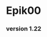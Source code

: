# Epik00
### version 1.22

<!--
**Epik00/Epik00** is a ✨ _special_ ✨ repository because its `README.md` (this file) appears on your GitHub profile.
-->

